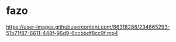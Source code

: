 # fazo


https://user-images.githubusercontent.com/86318286/234665293-51b71f87-6611-448f-96d9-6ccbbdf8cc9f.mp4

